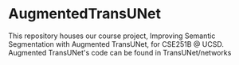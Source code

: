 # AugmentedTransUNet
This repository houses our course project, Improving Semantic Segmentation with Augmented TransUNet, for CSE251B @ UCSD.
Augmented TransUNet's code can be found in TransUNet/networks
